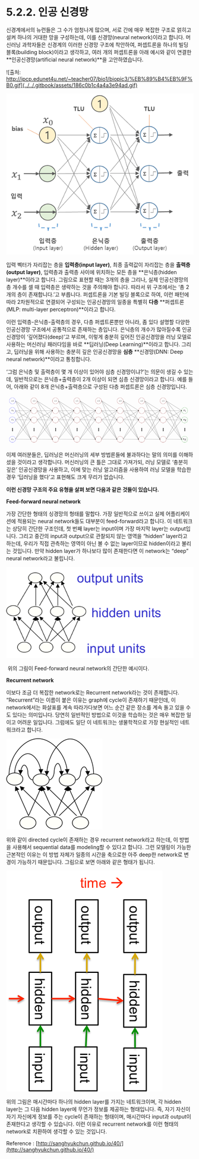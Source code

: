 # 5.2.2.     인공 신경망

신경계에서의 뉴런들은 그 수가 엄청나게 많으며, 서로 간에 매우 복잡한 구조로 얽히고설켜 하나의 거대한 망을 구성하는데, 이를 신경망\(neural network\)이라고 합니다. 머신러닝 과학자들은 신경계의 이러한 신경망 구조에 착안하여, 퍼셉트론을 하나의 빌딩 블록\(building block\)이라고 생각하고, 여러 개의 퍼셉트론을 아래 예시와 같이 연결한 **인공신경망\(artificial neural network\)**을 고안하였습니다.

![&#xCD9C;&#xCC98;: http://ipcp.edunet4u.net/~teacher07/bio1/biopic3/%EB%89%B4%EB%9F%B0.gif](../../.gitbook/assets/186c0b1c4a4a3e94ad.gif)

![](../../.gitbook/assets/52201.png)

입력 벡터가 자리잡는 층을 **입력층\(input layer\)**, 최종 출력값이 자리잡는 층을 **출력층\(output layer\)**, 입력층과 출력층 사이에 위치하는 모든 층을 **은닉층\(hidden layer\)**이라고 합니다. 그림으로 표현할 때는 3개의 층을 그리나, 실제 인공신경망의 층 개수를 셀 때 입력층은 생략하는 것을 주의해야 합니다. 따라서 위 구조에서는 ‘총 2개의 층이 존재합니다.’고 부릅니다. 퍼셉트론을 기본 빌딩 블록으로 하여, 이런 패턴에 따라 2차원적으로 연결되어 구성되는 인공신경망의 일종을 특별히 **다층** **퍼셉트론\(MLP: multi-layer perceptron\)**이라고 합니다.

이런 입력층-은닉층-출력층의 경우, 다층 퍼셉트론뿐만 아니라, 좀 있다 설명할 다양한 인공신경망 구조에서 공통적으로 존재하는 층입니다. 은닉층의 개수가 많아질수록 인공신경망이 ‘깊어졌다\(deep\)’고 부르며, 이렇게 충분히 깊어진 인공신경망을 러닝 모델로 사용하는 머신러닝 패러다임을 바로 **딥러닝\(Deep Learning\)**이라고 합니다. 그리고, 딥러닝을 위해 사용하는 충분히 깊은 인공신경망을 **심층** **신경망\(DNN: Deep neural network\)**이라고 통칭합니다.

‘그럼 은닉층 및 출력층이 몇 개 이상이 있어야 심층 신경망이냐?’는 의문이 생길 수 있는데, 일반적으로는 은닉층+출력층이 2개 이상이 되면 심층 신경망이라고 합니다. 예를 들어, 아래와 같이 8개 은닉층+출력층으로 구성된 다층 퍼셉트론은 심층 신경망입니다.

![](../../.gitbook/assets/52202.png)

이제 여러분들은, 딥러닝은 머신러닝의 세부 방법론들에 불과하다는 말의 의미를 이해하셨을 것이라고 생각합니다. 머신러닝의 큰 틀은 그대로 가져가되, 러닝 모델로 ‘충분히 깊은’ 인공신경망을 사용하고, 이에 맞는 러닝 알고리즘을 사용하여 러닝 모델을 학습한 경우 ‘딥러닝을 했다’고 표현해도 크게 무리가 없습니다.

**이런  신경망 구조의 주요 유형을 살펴 보면 다음과 같은 것들이 있습니다.**

**Feed-forward neural network**

가장 간단한 형태의 싱경망의 형태를 말합다. 가장 일반적으로 쓰이고 실제 어플리케이션에 적용되는 neural network들도 대부분이 feed-forward라고 합니다. 이 네트워크는 상당히 간단한 구조인데, 첫 번째 layer는 input이며 가장 마지막 layer는 output입니다. 그리고 중간의 input과 output으로 관찰되지 않는 영역을 “hidden” layer라고 하는데, 우리가 직접 관측하는 영역이 아닌 볼 수 없는 layer이므로 hidden이라고 불리는 것입니다. 만약 hidden layer가 하나보다 많이 존재한다면 이 network는 “deep” neural network라고 불립니다.

![](../../.gitbook/assets/52211.png)

‌ 위의 그림이 Feed-forward neural network의 간단한 예시이다.

**Recurrent network**

이보다 조금 더 복잡한 network로는 Recurrent network라는 것이 존재합니다. “Recurrent”라는 이름이 붙은 이유는 graph에 cycle이 존재하기 때문인데, 이 network에서는 화살표를 계속 따라가다보면 어느 순간 같은 장소를 계속 돌고 있을 수도 있다는 의미입니다. 당연히 일반적인 방법으로 이것을 학습하는 것은 매우 복잡한 일이고 어려운 일입니다. 그럼에도 일단 이 네트워크는 생물학적으로 가장 현실적인 네트워크라고 합니다.

![](../../.gitbook/assets/52212.png)

위와 같이 directed cycle이 존재하는 경우 recurrent network라고 하는데, 이 방법을 사용해서 sequential data를 modeling할 수 있다고 합니다. 그런 모델링이 가능한 근본적인 이유는 이 방법 자체가 일종의 시간을 축으로한 아주 deep한 network로 변경이 가능하기 때문입니다. 그림으로 보면 아래와 같은 형태가 됩니다.

![](../../.gitbook/assets/52213.png)

위의 그림은 매시간마다 하나의 hidden layer를 가지는 네트워크이며, 각 hidden layer는 그 다음 hidden layer에 무언가 정보를 제공하는 형태입니다. 즉, 자기 자신이 자기 자신에게 정보를 주는 cycle이 존재하는 형태이며, 매시간마다 input과 output이 존재한다고 생각할 수 있습니다. 이런 이유로 recurrent network를 이런 형태의 network로 치환하여 생각할 수 있는 것입니다.



Reference : [http://sanghyukchun.github.io/40/](http://sanghyukchun.github.io/40/)

